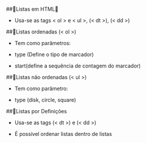 ##📃Listas em HTML📃

- Usa-se as tags &lt; ol &gt; e &lt; ul &gt;, (&lt; dt &gt;), (&lt; dd &gt;)

##🔰Listas ordenadas (&lt; ol &gt;)

- Tem como parâmetros:

- type (Define o tipo de marcador)

- start(define a sequência de contagem do marcador)

##🔰Listas não ordenadas (&lt; ul &gt;)

- Tem como parâmetro:

- type (disk, circle, square)

##🔰Listas por Definições

- Usa-se as tags  (&lt; dt &gt;) e (&lt; dd &gt;)

- É possível ordenar listas dentro de listas